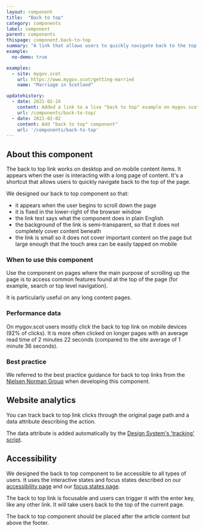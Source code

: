 ```yaml
---
layout: component
title:  "Back to top"
category: components
label: component
parent: components
thispage: component.back-to-top
summary: "A link that allows users to quickly navigate back to the top of the page with a single click. The link improves navigation for users on long pages of content and on mobile devices."
example:
  no-demo: true

examples:
  - site: mygov.scot
    url: https://www.mygov.scot/getting-married
    name: "Marriage in Scotland"

updatehistory:
  - date: 2021-02-24
    content: Added a link to a live "back to top" example on mygov.scot
    url: /components/back-to-top/
  - date: 2021-02-02
    content: Add "back to top" component"
    url: '/components/back-to-top'
---
```

## About this component

The back to top link works on desktop and on mobile content items. It appears when the user is interacting with a long page of content. It's a shortcut that allows users to quickly navigate back to the top of the page.

We designed our back to top component so that:

* it appears when the user begins to scroll down the page
* it is fixed in the lower-right of the browser window
* the link text says what the component does in plain English
* the background of the link is semi-transparent, so that it does not completely cover content beneath
* the link is small so it does not cover important content on the page but large enough that the touch area can be easily tapped on mobile

### When to use this component

Use the component on pages where the main purpose of scrolling up the page is to access common features found at the top of the page (for example, search or top level navigation).

It is particularly useful on any long content pages.

### Performance data

On mygov.scot users mostly click the back to top link on mobile devices (92% of clicks). It is more often clicked on longer pages with an average read time of 2 minutes 22 seconds (compared to the site average of 1 minute 36 seconds).

### Best practice

We referred to the best practice guidance for back to top links from the [Nielsen Norman Group](https://www.nngroup.com/articles/back-to-top/) when developing this component.

## Website analytics

You can track back to top link clicks through the original page path and a data attribute describing the action.

The data attribute is added automatically by the [Design System's 'tracking' script](/get-started/tracking/#back-to-top).

## Accessibility

We designed the back to top component to be accessible to all types of users. It uses the interactive states and focus states described on our [accessibility page](/accessibility/) and our [focus states page](/styles/states/).

The back to top link is focusable and users can trigger it with the enter key, like any other link. It will take users back to the top of the current page.

The back to top component should be placed after the article content but above the footer.
